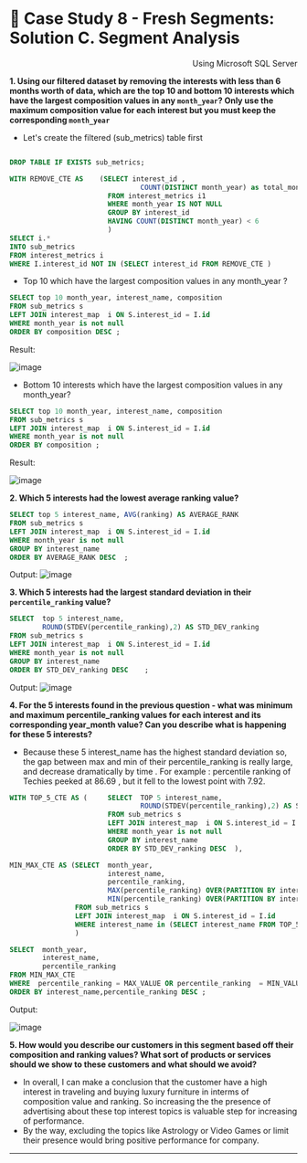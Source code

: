 # :orange: Case Study 8 - Fresh Segments: Solution C. Segment Analysis

<p align="right"> Using Microsoft SQL Server </p>

**1. Using our filtered dataset by removing the interests with less than 6 months worth of data, which are the top 10 and bottom 10 interests which have the largest composition values in any `month_year`? Only use the maximum composition value for each interest but you must keep the corresponding `month_year`**

- Let's create the filtered (sub_metrics) table first

```sql

DROP TABLE IF EXISTS sub_metrics;

WITH REMOVE_CTE AS    (SELECT interest_id , 
                                COUNT(DISTINCT month_year) as total_months
                        FROM interest_metrics i1
                        WHERE month_year IS NOT NULL
                        GROUP BY interest_id
                        HAVING COUNT(DISTINCT month_year) < 6
                        )
SELECT i.*
INTO sub_metrics 
FROM interest_metrics i
WHERE I.interest_id NOT IN (SELECT interest_id FROM REMOVE_CTE )

```

- Top 10 which have the largest composition values in any month_year ?

```sql
SELECT top 10 month_year, interest_name, composition
FROM sub_metrics s
LEFT JOIN interest_map  i ON S.interest_id = I.id
WHERE month_year is not null 
ORDER BY composition DESC ;
```

Result:

![image](https://user-images.githubusercontent.com/101379141/200461616-8bfaa39f-40fe-436f-91f8-526ee8240cc0.png)

- Bottom 10 interests which have the largest composition values in any month_year?


```sql
SELECT top 10 month_year, interest_name, composition
FROM sub_metrics s
LEFT JOIN interest_map  i ON S.interest_id = I.id
WHERE month_year is not null 
ORDER BY composition ;
```

Result:

![image](https://user-images.githubusercontent.com/101379141/200461758-4a7f96a7-dcd5-46dc-944e-3019e00c965f.png)


**2. Which 5 interests had the lowest average ranking value?**


```sql
SELECT top 5 interest_name, AVG(ranking) AS AVERAGE_RANK 
FROM sub_metrics s
LEFT JOIN interest_map  i ON S.interest_id = I.id
WHERE month_year is not null 
GROUP BY interest_name
ORDER BY AVERAGE_RANK DESC  ;
```

Output:
![image](https://user-images.githubusercontent.com/101379141/200461891-45a641cf-931f-489e-b5d4-9cf0219ce2bd.png)

**3. Which 5 interests had the largest standard deviation in their `percentile_ranking` value?**


```sql
SELECT  top 5 interest_name, 
        ROUND(STDEV(percentile_ranking),2) AS STD_DEV_ranking 
FROM sub_metrics s
LEFT JOIN interest_map  i ON S.interest_id = I.id
WHERE month_year is not null 
GROUP BY interest_name
ORDER BY STD_DEV_ranking DESC    ;
```

Output:
![image](https://user-images.githubusercontent.com/101379141/200462094-ca95ead6-2264-46c7-98e7-0aba5082d778.png)


**4. For the 5 interests found in the previous question - what was minimum and maximum percentile_ranking values for each interest and its corresponding year_month value? Can you describe what is happening for these 5 interests?**

- Because these 5 interest_name has the highest standard deviation so, the gap between max and min of their percentile_ranking is really large, and decrease dramatically by time . For example : percentile ranking of Techies peeked at 86.69 , but it fell to the lowest point with 7.92.

```sql
WITH TOP_5_CTE AS (     SELECT  TOP 5 interest_name, 
                                ROUND(STDEV(percentile_ranking),2) AS STD_DEV_ranking 
                        FROM sub_metrics s
                        LEFT JOIN interest_map  i ON S.interest_id = I.id
                        WHERE month_year is not null 
                        GROUP BY interest_name
                        ORDER BY STD_DEV_ranking DESC  ),

MIN_MAX_CTE AS (SELECT  month_year, 
                        interest_name,
                        percentile_ranking,
                        MAX(percentile_ranking) OVER(PARTITION BY interest_name   ) AS MAX_VALUE,
                        MIN(percentile_ranking) OVER(PARTITION BY interest_name  ) AS MIN_VALUE
                FROM sub_metrics s
                LEFT JOIN interest_map  i ON S.interest_id = I.id
                WHERE interest_name in (SELECT interest_name FROM TOP_5_CTE) 
                )

SELECT  month_year, 
        interest_name,
        percentile_ranking
FROM MIN_MAX_CTE 
WHERE  percentile_ranking = MAX_VALUE OR percentile_ranking  = MIN_VALUE      
ORDER BY interest_name,percentile_ranking DESC ;
```

Output:

![image](https://user-images.githubusercontent.com/101379141/200462361-544b97f5-75a5-4a33-921d-b813774a51db.png)


**5. How would you describe our customers in this segment based off their composition and ranking values? What sort of products or services should we show to these customers and what should we avoid?**

- In overall, I can make a conclusion that the customer have a high interest in traveling and buying luxury furniture  in interms of composition value and ranking. So increasing the the presence of advertising about these top interest topics is valuable step for increasing of performance.
- By the way, excluding the topics like Astrology or Video Games or limit their presence would bring positive performance for company. 

---
